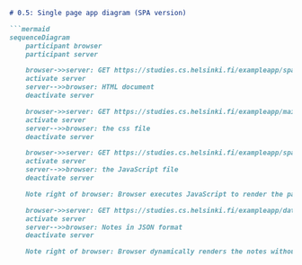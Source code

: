 ```markdown
# 0.5: Single page app diagram (SPA version)

```mermaid
sequenceDiagram
    participant browser
    participant server

    browser->>server: GET https://studies.cs.helsinki.fi/exampleapp/spa
    activate server
    server-->>browser: HTML document
    deactivate server

    browser->>server: GET https://studies.cs.helsinki.fi/exampleapp/main.css
    activate server
    server-->>browser: the css file
    deactivate server

    browser->>server: GET https://studies.cs.helsinki.fi/exampleapp/spa.js
    activate server
    server-->>browser: the JavaScript file
    deactivate server

    Note right of browser: Browser executes JavaScript to render the page dynamically

    browser->>server: GET https://studies.cs.helsinki.fi/exampleapp/data.json
    activate server
    server-->>browser: Notes in JSON format
    deactivate server

    Note right of browser: Browser dynamically renders the notes without a full page reload
